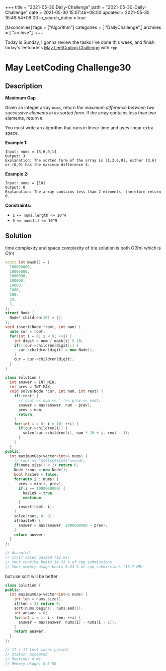 +++
title = "2021-05-30 Daily-Challenge"
path = "2021-05-30-Daily-Challenge"
date = 2021-05-30 15:07:46+08:00
updated = 2021-05-30 16:46:54+08:00
in_search_index = true

[taxonomies]
tags = ["Algorithm"]
categories = [ "DailyChallenge",]
archives = [ "archive",]
+++

Today is Sunday, I gonna review the tasks I've done this week, and finish today's leetcode's [May LeetCoding Challenge](https://leetcode.com/explore/challenge/card/may-leetcoding-challenge-2021/602/week-5-may-29th-may-31st/3761/) with `cpp`.

<!-- more -->

# May LeetCoding Challenge30

## Description

**Maximum Gap**

Given an integer array `nums`, return *the maximum difference between two successive elements in its sorted form*. If the array contains less than two elements, return `0`.

You must write an algorithm that runs in linear time and uses linear extra space.

 

**Example 1:**

```
Input: nums = [3,6,9,1]
Output: 3
Explanation: The sorted form of the array is [1,3,6,9], either (3,6) or (6,9) has the maximum difference 3.
```

**Example 2:**

```
Input: nums = [10]
Output: 0
Explanation: The array contains less than 2 elements, therefore return 0.
```

 

**Constraints:**

- `1 <= nums.length <= 10^4`
- `0 <= nums[i] <= 10^9`

## Solution

time complexity and space complexity of trie solution is both $O(9n)$ which is $O(n)$

``` cpp
const int mask[] = {
  100000000,
  10000000,
  1000000,
  100000,
  10000,
  1000,
  100,
  10,
  1,
};
struct Node {
  Node* children[10] = {};
};
void insert(Node *root, int num) {
  auto cur = root;
  for(int i = 0; i < 9; ++i) {
    int digit = num / mask[i] % 10;
    if(!(cur->children[digit])) {
      cur->children[digit] = new Node();
    }
    cur = cur->children[digit];
  }
}

class Solution {
  int answer = INT_MIN;
  int prev = INT_MAX;
  void solve(Node *cur, int num, int rest) {
    if(!rest) {
      // cout << num << ' '<< prev << endl;
      answer = max(answer, num - prev);
      prev = num;
      return;
    }
    for(int i = 0; i < 10; ++i) {
      if(cur->children[i]) {
        solve(cur->children[i], num * 10 + i, rest - 1);
      }
    }
  }
public:
  int maximumGap(vector<int>& nums) {
    // cout << "$$$$$$$$$$$$"<<endl;
    if(nums.size() < 2) return 0;
    Node *root = new Node();
    bool has1e9 = false;
    for(auto i : nums) {
      prev = min(i, prev);
      if(i == 1000000000) {
        has1e9 = true;
        continue;
      }
      insert(root, i);
    }
    solve(root, 0, 9);
    if(has1e9) {
      answer = max(answer, 1000000000 - prev);
    }
    return answer;
  }
};

// Accepted
// 17/17 cases passed (12 ms)
// Your runtime beats 14.33 % of cpp submissions
// Your memory usage beats 6.33 % of cpp submissions (13.7 MB)
```

but use sort will be better

``` cpp
class Solution {
public:
  int maximumGap(vector<int>& nums) {
    int len = nums.size();
    if(len < 2) return 0;
    sort(nums.begin(), nums.end());
    int answer = 0;
    for(int i = 1; i < len; ++i) {
      answer = max(answer, nums[i] - nums[i - 1]);
    }
    return answer;
  }
};

// 17 / 17 test cases passed.
// Status: Accepted
// Runtime: 4 ms
// Memory Usage: 8.6 MB
```
